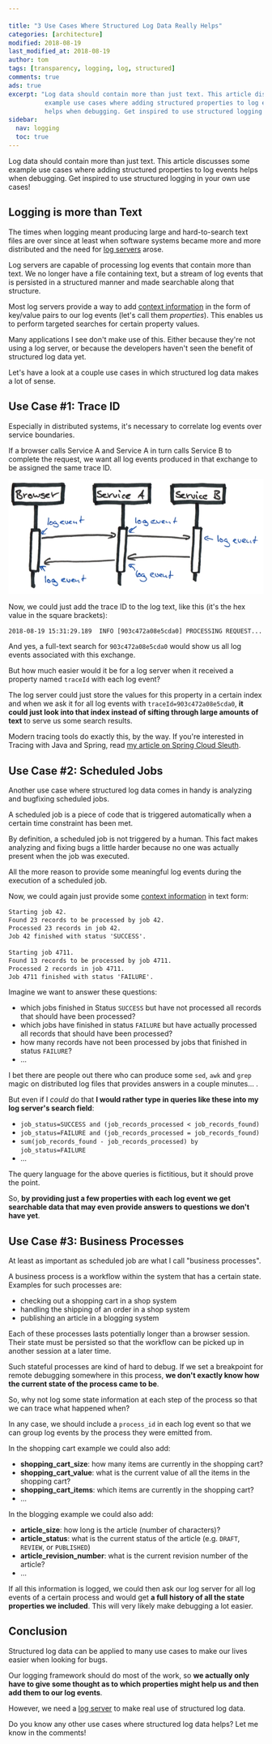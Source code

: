 ```yaml
---

title: "3 Use Cases Where Structured Log Data Really Helps"
categories: [architecture]
modified: 2018-08-19
last_modified_at: 2018-08-19
author: tom
tags: [transparency, logging, log, structured]
comments: true
ads: true
excerpt: "Log data should contain more than just text. This article discusses some
          example use cases where adding structured properties to log events
          helps when debugging. Get inspired to use structured logging in your own use cases!"
sidebar:
  nav: logging
  toc: true
---
```




Log data should contain more than just text. This article discusses some
example use cases where adding structured properties to log events
helps when debugging. Get inspired to use structured logging in your own use cases!

## Logging is more than Text

The times when logging meant producing large and hard-to-search text files are over
since at least when software systems became more and more distributed and the need
for [log servers](/log-server) arose.

Log servers are capable of processing log events that contain more than text. We no longer
have a file containing text, but a stream of log events that is persisted in a structured
manner and made searchable along that structure.

Most log servers provide a way to add [context information](/logging-context) in the form of key/value pairs
to our log events (let's call them *properties*). This enables us to perform targeted searches 
for certain property values.

Many applications I see don't make use of this. Either because they're not using a log server, or
because the developers haven't seen the benefit of structured log data yet.

Let's have a look at a couple use cases in which structured log data makes a lot of sense.  

## Use Case #1: Trace ID

Especially in distributed systems, it's necessary to correlate log events over service boundaries. 

If a browser calls Service A and Service A in turn calls Service B to complete the request, 
we want all log events produced in that exchange to be assigned the same trace ID.

![Log Events across service calls](/assets/img/posts/tips/structured-log-data/browser-servicea-serviceb.jpg)

Now, we could just add the trace ID to the log text, like this (it's the hex value in the square brackets):

```
2018-08-19 15:31:29.189  INFO [903c472a08e5cda0] PROCESSING REQUEST...
``` 

And yes, a full-text search for `903c472a08e5cda0` would show us all log events associated with this
exchange.

But how much easier would it be for a log server when it received a property named `traceId` with each
log event? 

The log server could just store the values for this property in a certain index and when we ask it for
all log events with `traceId=903c472a08e5cda0`, **it could just look into that index instead of sifting 
through large amounts of text** to serve us some search results.

Modern tracing tools do exactly this, by the way. If you're interested in Tracing with Java and Spring,
read [my article on Spring Cloud Sleuth](/tracing-with-spring-cloud-sleuth).

## Use Case #2: Scheduled Jobs

Another use case where structured log data comes in handy is analyzing and bugfixing scheduled jobs.

A scheduled job is a piece of code that is triggered automatically when a certain time 
constraint has been met.

By definition, a scheduled job is not triggered by a human. This fact makes analyzing and fixing bugs
a little harder because no one was actually present when the job was executed.

All the more reason to provide some meaningful log events during the execution of 
a scheduled job.

Now, we could again just provide some [context information](/logging-context#batch-jobs) in text form:

```
Starting job 42.
Found 23 records to be processed by job 42.
Processed 23 records in job 42.
Job 42 finished with status 'SUCCESS'.

Starting job 4711.
Found 13 records to be processed by job 4711.
Processed 2 records in job 4711.
Job 4711 finished with status 'FAILURE'.
```

Imagine we want to answer these questions:

* which jobs finished in Status `SUCCESS` but have not processed all records that should have been processed?
* which jobs have finished in status `FAILURE` but have actually processed all records that should have been processed?
* how many records have not been processed by jobs that finished in status `FAILURE`?
* ...

I bet there are people out there who can produce some `sed`, `awk` and `grep` magic
on distributed log files that provides answers in a couple minutes... . 

But even if I *could* do that **I would rather type in queries like these into my log server's search field**:

* `job_status=SUCCESS and (job_records_processed < job_records_found)`
* `job_status=FAILURE and (job_records_processed = job_records_found)`
* `sum(job_records_found - job_records_processed) by job_status=FAILURE`
* ...

The query language for the above queries is fictitious, but it should prove the point.

So, **by providing just a few properties with each log event
we get searchable data that may even provide answers to questions
we don't have yet**.

## Use Case #3: Business Processes

At least as important as scheduled job are what I call "business processes".

A business process is a workflow within the system that has a certain state. Examples for such
processes are:

* checking out a shopping cart in a shop system
* handling the shipping of an order in a shop system
* publishing an article in a blogging system

Each of these processes lasts potentially longer than a browser session. Their state must be persisted
so that the workflow can be picked up in another session at a later time.

Such stateful processes are kind of hard to debug. If we set a breakpoint for remote debugging 
somewhere in this process, **we don't exactly know how the current state of the process came to be**. 

So, why not log some state information at each step of the process so that we can trace what happened
when? 

In any case, we should include a `process_id` in each log event so that we can group log events by 
the process they were emitted from. 

In the shopping cart example we could also add:

* **shopping_cart_size**: how many items are currently in the shopping cart?
* **shopping_cart_value**: what is the current value of all the items in the shopping cart?
* **shopping_cart_items**: which items are currently in the shopping cart?
* ...

In the blogging example we could also add:

* **article_size**: how long is the article (number of characters)? 
* **article_status**: what is the current status of the article (e.g. `DRAFT`, `REVIEW`, or `PUBLISHED`)
* **article_revision_number**: what is the current revision number of the article?
* ...

If all this information is logged, we could then ask our log server for all log events of a certain process and would get **a full history
of all the state properties we included**. This will very likely make debugging a lot easier.

## Conclusion

Structured log data can be applied to many use cases to make our lives easier when looking for bugs. 

Our logging framework should do most of the work, so **we actually only have to give some thought as to which
properties might help us and then add them to our log events**.

However, we need a [log server](/log-server) to make real use of structured log data.

Do you know any other use cases where structured log data helps? Let me know in the comments!  

